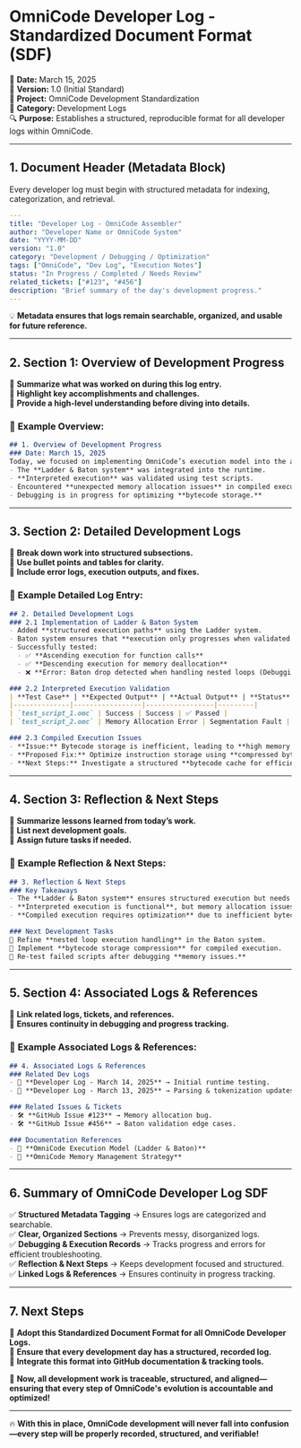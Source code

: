 # **OmniCode Developer Log - Standardized Document Format (SDF)**

📅 **Date:** March 15, 2025  
📜 **Version:** 1.0 (Initial Standard)  
🏢 **Project:** OmniCode Development Standardization  
📂 **Category:** Development Logs  
🔍 **Purpose:** Establishes a structured, reproducible format for all developer logs within OmniCode.  

---

## **1. Document Header (Metadata Block)**

Every developer log must begin with structured metadata for indexing, categorization, and retrieval.

```yaml
---
title: "Developer Log - OmniCode Assembler"
author: "Developer Name or OmniCode System"
date: "YYYY-MM-DD"
version: "1.0"
category: "Development / Debugging / Optimization"
tags: ["OmniCode", "Dev Log", "Execution Notes"]
status: "In Progress / Completed / Needs Review"
related_tickets: ["#123", "#456"]
description: "Brief summary of the day's development progress."
---
```

💡 **Metadata ensures that logs remain searchable, organized, and usable for future reference.**  

---

## **2. Section 1: Overview of Development Progress**

🔹 **Summarize what was worked on during this log entry.**  
🔹 **Highlight key accomplishments and challenges.**  
🔹 **Provide a high-level understanding before diving into details.**  

### 📌 **Example Overview:**

```md
## 1. Overview of Development Progress
### Date: March 15, 2025
Today, we focused on implementing OmniCode’s execution model into the assembler.  
- The **Ladder & Baton system** was integrated into the runtime.
- **Interpreted execution** was validated using test scripts.
- Encountered **unexpected memory allocation issues** in compiled execution.
- Debugging is in progress for optimizing **bytecode storage.**
```

---

## **3. Section 2: Detailed Development Logs**

🔹 **Break down work into structured subsections.**  
🔹 **Use bullet points and tables for clarity.**  
🔹 **Include error logs, execution outputs, and fixes.**  

### 📌 **Example Detailed Log Entry:**

```md
## 2. Detailed Development Logs
### 2.1 Implementation of Ladder & Baton System
- Added **structured execution paths** using the Ladder system.
- Baton system ensures that **execution only progresses when validated.**
- Successfully tested:
  - ✅ **Ascending execution for function calls**
  - ✅ **Descending execution for memory deallocation**
  - ❌ **Error: Baton drop detected when handling nested loops (Debugging in progress)**

### 2.2 Interpreted Execution Validation
| **Test Case** | **Expected Output** | **Actual Output** | **Status** |
|--------------|-----------------|-----------------|---------|
| `test_script_1.omc` | Success | Success | ✅ Passed |
| `test_script_2.omc` | Memory Allocation Error | Segmentation Fault | ❌ Failed |

### 2.3 Compiled Execution Issues
- **Issue:** Bytecode storage is inefficient, leading to **high memory usage.**
- **Proposed Fix:** Optimize instruction storage using **compressed bytecode sequences.**
- **Next Steps:** Investigate a structured **bytecode cache for efficiency.**
```

---

## **4. Section 3: Reflection & Next Steps**

🔹 **Summarize lessons learned from today’s work.**  
🔹 **List next development goals.**  
🔹 **Assign future tasks if needed.**  

### 📌 **Example Reflection & Next Steps:**

```md
## 3. Reflection & Next Steps
### Key Takeaways
- The **Ladder & Baton system** ensures structured execution but needs additional refinement.
- **Interpreted execution is functional**, but memory allocation issues persist.
- **Compiled execution requires optimization** due to inefficient bytecode handling.

### Next Development Tasks
📌 Refine **nested loop execution handling** in the Baton system.  
📌 Implement **bytecode storage compression** for compiled execution.  
📌 Re-test failed scripts after debugging **memory issues.**  
```

---

## **5. Section 4: Associated Logs & References**

🔹 **Link related logs, tickets, and references.**  
🔹 **Ensures continuity in debugging and progress tracking.**  

### 📌 **Example Associated Logs & References:**

```md
## 4. Associated Logs & References
### Related Dev Logs
- 📜 **Developer Log - March 14, 2025** → Initial runtime testing.
- 📜 **Developer Log - March 13, 2025** → Parsing & tokenization updates.

### Related Issues & Tickets
- 🛠 **GitHub Issue #123** → Memory allocation bug.
- 🛠 **GitHub Issue #456** → Baton validation edge cases.

### Documentation References
- 📖 **OmniCode Execution Model (Ladder & Baton)**  
- 📖 **OmniCode Memory Management Strategy**
```

---

## **6. Summary of OmniCode Developer Log SDF**

✅ **Structured Metadata Tagging** → Ensures logs are categorized and searchable.  
✅ **Clear, Organized Sections** → Prevents messy, disorganized logs.  
✅ **Debugging & Execution Records** → Tracks progress and errors for efficient troubleshooting.  
✅ **Reflection & Next Steps** → Keeps development focused and structured.  
✅ **Linked Logs & References** → Ensures continuity in progress tracking.  

---

## **7. Next Steps**

📌 **Adopt this Standardized Document Format for all OmniCode Developer Logs.**  
📌 **Ensure that every development day has a structured, recorded log.**  
📌 **Integrate this format into GitHub documentation & tracking tools.**  

🚀 **Now, all development work is traceable, structured, and aligned—ensuring that every step of OmniCode's evolution is accountable and optimized!**  

---

🔥 **With this in place, OmniCode development will never fall into confusion—every step will be properly recorded, structured, and verifiable!**  
